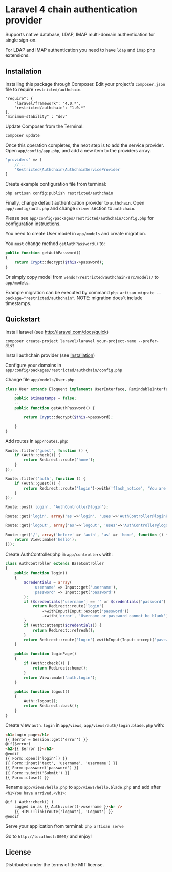 Laravel 4 chain authentication provider
=========

Supports native database, LDAP, IMAP multi-domain authentication for single sign-on.

For LDAP and IMAP authentication you need to have `ldap` and `imap` php extensions.


## Installation

Installing this package through Composer. Edit your project's `composer.json` file to require `restricted/authchain`.

	"require": {
		"laravel/framework": "4.0.*",
		"restricted/authchain": "1.0.*"
	},
	"minimum-stability" : "dev"

Update Composer from the Terminal:

    composer update

Once this operation completes, the next step is to add the service provider. Open `app/config/app.php`, and add a new item to the providers array.

```php
'providers' => [
    // ..
    'Restricted\Authchain\AuthchainServiceProvider'
]
```

Create example configuration file from terminal:

    php artisan config:publish restricted/authchain

Finally, change default authentication provider to `authchain`. Open `app/config/auth.php` and change `driver` section to `authchain`.

Please see `app/config/packages/restricted/authchain/config.php` for configuration instructions.

You need to create User model in `app/models` and create migration.

You ``must`` change method `getAuthPassword()` to:

```php
public function getAuthPassword()
{
    return Crypt::decrypt($this->password);
}
```
Or simply copy model from `vendor/restricted/authchain/src/models/` to `app/models`.

Example migration can be executed by command `php artisan migrate --package="restricted/authchain"`. NOTE: migration does`t include timestamps.

## Quickstart

Install laravel (see http://laravel.com/docs/quick)

    composer create-project laravel/laravel your-project-name --prefer-dist

Install authchain provider (see [Installation](#installation))

Configure your domains in `app/config/packages/restricted/authchain/config.php`

Change file `app/models/User.php`:

```php
class User extends Eloquent implements UserInterface, RemindableInterface {
    ..
    public $timestamps = false;
    ..
    public function getAuthPassword() {

        return Crypt::decrypt($this->password);

    }
}
```

Add routes in `app/routes.php`:

```php
Route::filter('guest', function () {
    if (Auth::check()) {
        return Redirect::route('home');
    }
});

Route::filter('auth', function () {
    if (Auth::guest()) {
        return Redirect::route('login')->with('flash_notice', 'You are already logged in!');
    }
});

Route::post('login', 'AuthController@login');

Route::get('login', array('as'=>'login', 'uses'=>'AuthController@loginPage'));

Route::get('logout', array('as'=>'logout', 'uses'=>'AuthController@logout'));

Route::get('/', array('before' => 'auth', 'as' => 'home', function () {
    return View::make('hello');
}));
```

Create AuthController.php in `app/controllers` with:

```php
class AuthController extends BaseController
{
    public function login()
    {
        $credentials = array(
            'username' => Input::get('username'),
            'password' => Input::get('password')
        );
      	if ($credentials['username'] == '' or $credentials['password'] == '') {
      	    return Redirect::route('login')
                ->withInput(Input::except('password'))
                ->with('error', 'Username or password cannot be blank');
       	}
        if (Auth::attempt($credentials)) {
            return Redirect::refresh();
        }
        return Redirect::route('login')->withInput(Input::except('password'))->with('error', 'Wrong username or password');
    }

    public function loginPage()
    {
        if (Auth::check()) {
            return Redirect::home();
        }
        return View::make('auth.login');
    }

    public function logout()
    {
        Auth::logout();
        return Redirect::back();
    }
}
```

Create view `auth.login` in `app/views`, `app/views/auth/login.blade.php` with:

```html
<h1>Login page</h1>
{{ $error = Session::get('error') }}
@if($error)
<h2>{{ $error }}</h2>
@endif
{{ Form::open(['login']) }}
{{ Form::input('text', 'username', 'username') }}
{{ Form::password('password') }}
{{ Form::submit('Submit') }}
{{ Form::close() }}
```

Rename `app/views/hello.php` to `app/views/hello.blade.php` and add after `<h1>You have arrived.</h1>`:

```html
@if ( Auth::check() )
    Logged in as {{ Auth::user()->username }}<br />
    {{ HTML::link(route('logout'), 'Logout') }}
@endif
```

Serve your application from terminal: `php artisan serve`

Go to `http://localhost:8000/` and enjoy!


## License

Distributed under the terms of the MIT license.